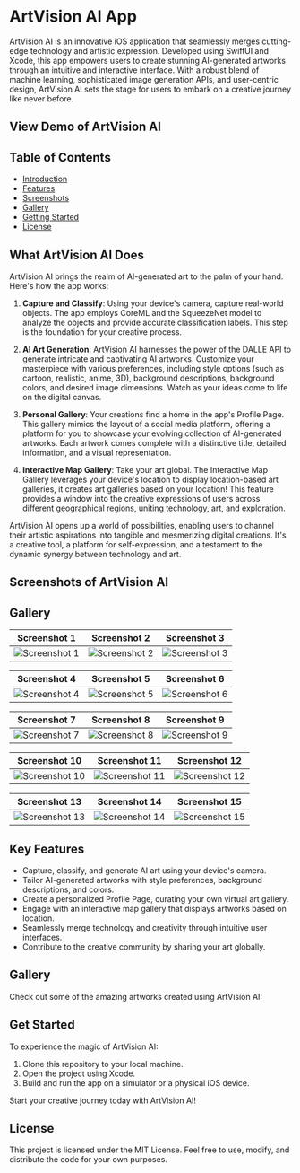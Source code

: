 # ArtVision AI App


ArtVision AI is an innovative iOS application that seamlessly merges cutting-edge technology and artistic expression. Developed using SwiftUI and Xcode, this app empowers users to create stunning AI-generated artworks through an intuitive and interactive interface. With a robust blend of machine learning, sophisticated image generation APIs, and user-centric design, ArtVision AI sets the stage for users to embark on a creative journey like never before.

## View Demo of ArtVision AI

## Table of Contents
- [Introduction](#What-ArtVision-AI-Does)
- [Features](#Key-Features)
- [Screenshots](#Screenshots-of-ArtVision-AI)
- [Gallery](#gallery)
- [Getting Started](#Get-Started)
- [License](#license)

## What ArtVision AI Does

ArtVision AI brings the realm of AI-generated art to the palm of your hand. Here's how the app works:

1. **Capture and Classify**: Using your device's camera, capture real-world objects. The app employs CoreML and the SqueezeNet model to analyze the objects and provide accurate classification labels. This step is the foundation for your creative process.

2. **AI Art Generation**: ArtVision AI harnesses the power of the DALLE API to generate intricate and captivating AI artworks. Customize your masterpiece with various preferences, including style options (such as cartoon, realistic, anime, 3D), background descriptions, background colors, and desired image dimensions. Watch as your ideas come to life on the digital canvas.

3. **Personal Gallery**: Your creations find a home in the app's Profile Page. This gallery mimics the layout of a social media platform, offering a platform for you to showcase your evolving collection of AI-generated artworks. Each artwork comes complete with a distinctive title, detailed information, and a visual representation.

4. **Interactive Map Gallery**: Take your art global. The Interactive Map Gallery leverages your device's location to display location-based art galleries, it creates art galleries based on your location! This feature provides a window into the creative expressions of users across different geographical regions, uniting technology, art, and exploration.

ArtVision AI opens up a world of possibilities, enabling users to channel their artistic aspirations into tangible and mesmerizing digital creations. It's a creative tool, a platform for self-expression, and a testament to the dynamic synergy between technology and art.

## Screenshots of ArtVision AI


## Gallery


| Screenshot 1 | Screenshot 2 | Screenshot 3 |
|--------------|--------------|--------------|
| ![Screenshot 1](screenshots/login.PNG) | ![Screenshot 2](screenshots/camerapic1.PNG) | ![Screenshot 3](screenshots/camerapic2.PNG) |

| Screenshot 4 | Screenshot 5 | Screenshot 6 |
|--------------|--------------|--------------|
| ![Screenshot 4](screenshots/im2.PNG) | ![Screenshot 5](screenshots/im1.PNG) | ![Screenshot 6](screenshots/generated1.PNG) |

| Screenshot 7 | Screenshot 8 | Screenshot 9 |
|--------------|--------------|--------------|
| ![Screenshot 7](screenshots/generated2.PNG) | ![Screenshot 8](screenshots/profile1.PNG) | ![Screenshot 9](screenshots/profile2.PNG) |

| Screenshot 10 | Screenshot 11 | Screenshot 12 |
|---------------|---------------|---------------|
| ![Screenshot 10](screenshots/project1.PNG) | ![Screenshot 11](screenshots/project2.PNG) | ![Screenshot 12](screenshots/map1.PNG) |

| Screenshot 13 | Screenshot 14 | Screenshot 15 |
|---------------|---------------|---------------|
| ![Screenshot 13](screenshots/map3.PNG) | ![Screenshot 14](screenshots/artgallery1.PNG) | ![Screenshot 15](screenshots/artgallery2.PNG) |




## Key Features

- Capture, classify, and generate AI art using your device's camera.
- Tailor AI-generated artworks with style preferences, background descriptions, and colors.
- Create a personalized Profile Page, curating your own virtual art gallery.
- Engage with an interactive map gallery that displays artworks based on location.
- Seamlessly merge technology and creativity through intuitive user interfaces.
- Contribute to the creative community by sharing your art globally.

## Gallery
Check out some of the amazing artworks created using ArtVision AI:

## Get Started

To experience the magic of ArtVision AI:

1. Clone this repository to your local machine.
2. Open the project using Xcode.
3. Build and run the app on a simulator or a physical iOS device.

Start your creative journey today with ArtVision AI!

## License
This project is licensed under the MIT License. Feel free to use, modify, and distribute the code for your own purposes.

